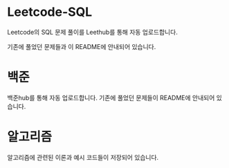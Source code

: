 # Leetcode-SQL
Leetcode의 SQL 문제 풀이를 Leethub를 통해 자동 업로드합니다.

기존에 풀었던 문제들과 이 README에 안내되어 있습니다.


# 백준
백준hub를 통해 자동 업로드합니다.
기존에 풀었던 문제들이 README에 안내되어 있습니다.

# 알고리즘
알고리즘에 관련된 이론과 예시 코드들이 저장되어 있습니다.
